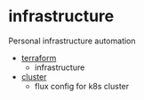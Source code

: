 # infrastructure

Personal infrastructure automation

- [terraform](./terraform)
  - infrastructure
- [cluster](./cluster)
  - flux config for k8s cluster
